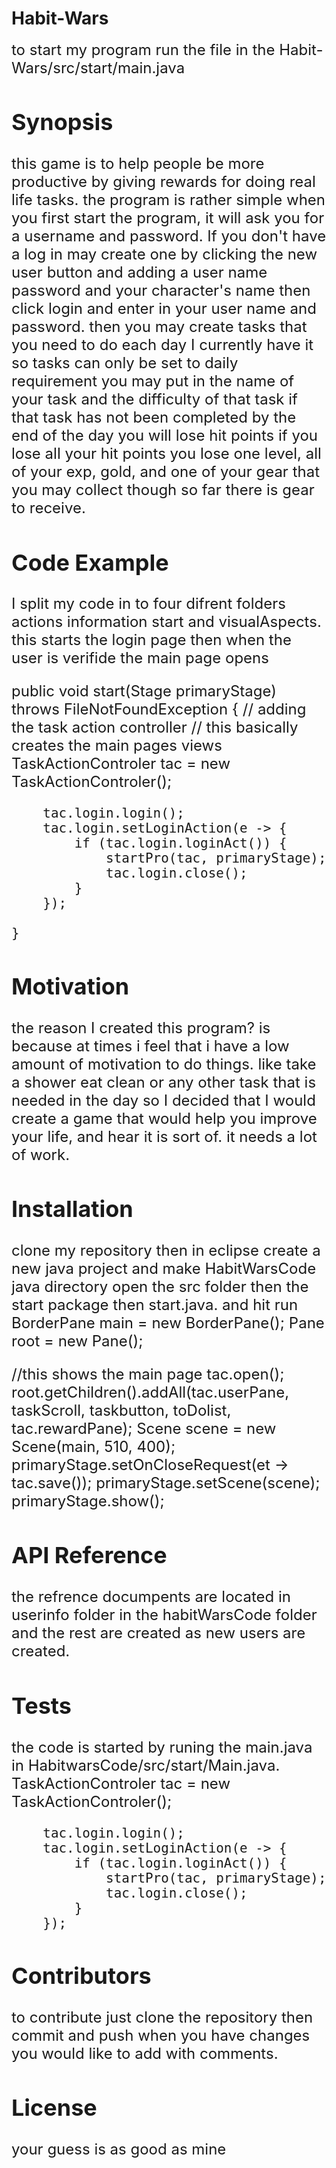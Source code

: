 # Habit-Wars
 <font size="+2">
 to start my program run the file in the Habit-Wars/src/start/main.java

## Synopsis
this game is to help people be more productive by giving rewards for doing real life tasks. the program is rather simple 
 when you first start the program, it will ask you for a username and password. If you don't have a log in may create one
 by clicking the new user button and adding a user name password and your character's name then click login and enter in your
 user name and password. then you may create tasks that you need to do each day I currently
 have it so tasks can only be set to daily requirement you may put in the name of your task and the difficulty of that task 
 if that task has not been completed by the end of the day you will lose hit points if you lose all your hit points you lose one level, all of your exp, gold, and one of your gear that you may collect though so far there is gear to receive.

## Code Example

I split my code in to four difrent folders actions information start and visualAspects.
this starts the login page then when the user is verifide the main page opens

public void start(Stage primaryStage) throws FileNotFoundException {
		// adding the task action controller
		// this basically creates the main pages views
		TaskActionControler tac = new TaskActionControler();

		tac.login.login();
		tac.login.setLoginAction(e -> {
			if (tac.login.loginAct()) {
				startPro(tac, primaryStage);
				tac.login.close();
			}
		});

	}
		

## Motivation
the reason I created this program? is because at times i feel that i have a low amount of motivation to do things. like take a shower eat clean or any other task that is needed in the day so I decided that I would create a game that would help you improve your life, and hear it is sort of. it needs a lot of work.

## Installation
clone my repository then in eclipse create a new java project and make HabitWarsCode java directory
open the src folder then the start package then start.java. and hit run
BorderPane main = new BorderPane();
		Pane root = new Pane();

//this shows the main page
		tac.open();
		root.getChildren().addAll(tac.userPane, taskScroll, taskbutton, toDolist, tac.rewardPane);
		Scene scene = new Scene(main, 510, 400);
		primaryStage.setOnCloseRequest(et -> tac.save());
		primaryStage.setScene(scene);
		primaryStage.show();
  
## API Reference
the refrence documpents are located in userinfo folder in the habitWarsCode folder and the rest  are created as new users are created.

## Tests
the code is started by runing the main.java in HabitwarsCode/src/start/Main.java.
TaskActionControler tac = new TaskActionControler();

		tac.login.login();
		tac.login.setLoginAction(e -> {
			if (tac.login.loginAct()) {
				startPro(tac, primaryStage);
				tac.login.close();
			}
		});

## Contributors

to contribute just clone the repository then commit and push when you have changes you would like to add with comments.

## License

your guess is as good as mine
